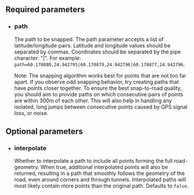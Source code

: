 <!--- This is a generated file, do not edit! -->
<!--- [START maps_http_parameters_snaptoroads] -->
<h2 id="required-parameters">Required parameters</h2>

-   <h3 id="path">path</h3>

    The path to be snapped. The path parameter accepts a list of latitude/longitude pairs. Latitude and longitude values should be separated by commas. Coordinates should be separated by the pipe character: "|". For example: `path=60.170880,24.942795|60.170879,24.942796|60.170877,24.942796`.

    <div class="note">Note: The snapping algorithm works best for points that are not too far apart. If you observe odd snapping behavior, try creating paths that have points closer together. To ensure the best snap-to-road quality, you should aim to provide paths on which consecutive pairs of points are within 300m of each other. This will also help in handling any isolated, long jumps between consecutive points caused by GPS signal loss, or noise.</div>

<h2 id="optional-parameters">Optional parameters</h2>

-   <h3 id="interpolate">interpolate</h3>

    Whether to interpolate a path to include all points forming the full road-geometry. When true, additional interpolated points will also be returned, resulting in a path that smoothly follows the geometry of the road, even around corners and through tunnels. Interpolated paths will most likely contain more points than the original path. Defaults to `false`.

<!--- [END maps_http_parameters_snaptoroads] -->